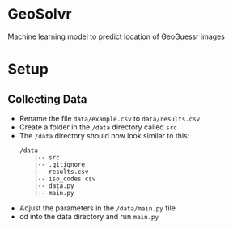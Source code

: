 # GeoSolvr

Machine learning model to predict location of GeoGuessr images

# Setup 
## Collecting Data
- Rename the file `data/example.csv` to `data/results.csv`
- Create a folder in the `/data` directory called `src`
- The `/data` directory should now look similar to this:  
    ```
    /data
        |-- src
        |-- .gitignore
        |-- results.csv
        |-- iso_codes.csv
        |-- data.py
        |-- main.py
    ```
- Adjust the parameters in the `/data/main.py` file
- cd into the data directory and run `main.py`
